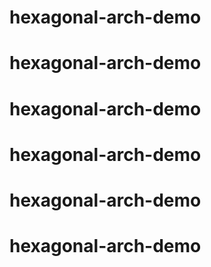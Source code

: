 # hexagonal-arch-demo
# hexagonal-arch-demo
# hexagonal-arch-demo
# hexagonal-arch-demo
# hexagonal-arch-demo
# hexagonal-arch-demo

